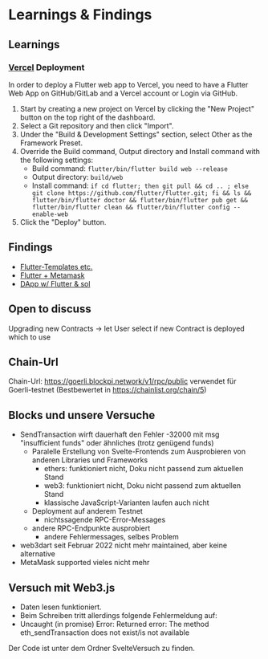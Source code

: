 # Learnings & Findings

## Learnings

### [Vercel](https://vercel.com) Deployment
 
In order to deploy a Flutter web app to Vercel, you need to have a Flutter Web App on GitHub/GitLab and a Vercel account or Login via GitHub.

1. Start by creating a new project on Vercel by clicking the "New Project" button on the top right of the dashboard.
2. Select a Git repository and then click "Import".
3. Under the "Build & Development Settings" section, select Other as the Framework Preset.
4. Override the Build command, Output directory and Install command with the following settings:
   - Build command: ``flutter/bin/flutter build web --release``
   - Output directory: ``build/web``
   - Install command: ``if cd flutter; then git pull && cd .. ; else git clone https://github.com/flutter/flutter.git; fi && ls && flutter/bin/flutter doctor && flutter/bin/flutter pub get && flutter/bin/flutter clean && flutter/bin/flutter config --enable-web``
5. Click the "Deploy" button.

## Findings

- [Flutter-Templates etc.](https://github.com/Solido/awesome-flutter)
- [Flutter + Metamask](https://dev.to/bhaskardutta/building-with-flutter-and-metamask-8h5)
- [DApp w/ Flutter & sol](https://blog.logrocket.com/building-dapp-flutter-solidity/)

## Open to discuss

Upgrading new Contracts -> let User select if new Contract is deployed which to use

## Chain-Url

Chain-Url: https://goerli.blockpi.network/v1/rpc/public verwendet für Goerli-testnet (Bestbewertet in https://chainlist.org/chain/5)

## Blocks und unsere Versuche

- SendTransaction wirft dauerhaft den Fehler -32000 mit msg "insufficient funds" oder ähnliches (trotz genügend funds)
  - Paralelle Erstellung von Svelte-Frontends zum Ausprobieren von anderen Libraries und Frameworks
    - ethers: funktioniert nicht, Doku nicht passend zum aktuellen Stand
    - web3: funktioniert nicht, Doku nicht passend zum aktuellen Stand
    - klassische JavaScript-Varianten laufen auch nicht
  - Deployment auf anderem Testnet
    - nichtssagende RPC-Error-Messages
  - andere RPC-Endpunkte ausprobiert
    - andere Fehlermessages, selbes Problem
- web3dart seit Februar 2022 nicht mehr maintained, aber keine alternative
- MetaMask supported vieles nicht mehr


## Versuch mit Web3.js 
- Daten lesen funktioniert.
- Beim Schreiben tritt allerdings folgende Fehlermeldung auf:
- Uncaught (in promise) Error: Returned error: The method eth_sendTransaction does not exist/is not available

Der Code ist unter dem Ordner SvelteVersuch zu finden.
